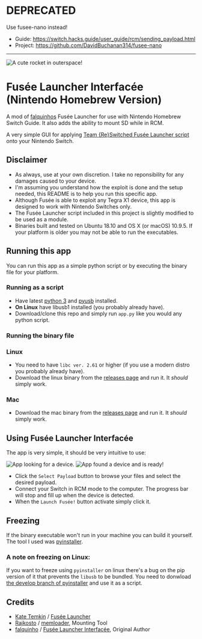 # DEPRECATED

Use fusee-nano instead!

* Guide: https://switch.hacks.guide/user_guide/rcm/sending_payload.html
* Project: https://github.com/DavidBuchanan314/fusee-nano

---

![A cute rocket in outerspace!](icon.png)
# Fusée Launcher Interfacée (Nintendo Homebrew Version)
A mod of [falquinhos](https://github.com/falquinho/fusee-interfacee-tk) Fusée Launcher for use with Nintendo Homebrew Switch Guide. It also adds the ability to mount SD while in RCM.

A very simple GUI for applying [Team {Re}Switched Fusée Launcher script](https://github.com/reswitched/fusee-launcher) onto your Nintendo Switch.


## Disclaimer
* As always, use at your own discretion. I take no reponsibility for any damages caused to your device.
* I'm assuming you understand how the exploit is done and the setup needed, this README is to help you run this specific app.
* Although Fusée is able to exploit any Tegra X1 device, this app is designed to work with Nintendo Switches only.
* The Fusée Launcher script included in this project is slightly modified to be used as a module.
* Binaries built and tested on Ubuntu 18.10 and OS X (or macOS) 10.9.5. If your platform is older you may not be able to run the executables.


## Running this app
You can run this app as a simple python script or by executing the binary file for your platform.

### Running as a script
* Have latest [python 3](https://www.python.org/downloads/) and [pyusb](https://github.com/pyusb/pyusb) installed.
* __On Linux__ have libusb1 installed (you probably already have).
* Download/clone this repo and simply run `app.py` like you would any python script.


### Running the binary file
### Linux
* You need to have `libc ver. 2.61` or higher (if you use a modern distro you probably already have).
* Download the linux binary from the [releases page](https://github.com/nh-server/fusee-interfacee-tk/releases) and run it. It *should* simply work.

### Mac
* Download the mac binary from the [releases page](https://github.com/nh-server/fusee-interfacee-tk/releases) and run it. It *should* simply work.


## Using Fusée Launcher Interfacée
The app is very simple, it should be very intuitive to use:

![App looking for a device.](https://image.ibb.co/n1CEv8/fusee_interfacee_ss0.png) ![App found a device and is ready!](https://image.ibb.co/ep6ra8/fusee_interfacee_ss1.png)
* Click the `Select Payload` button to browse your files and select the desired payload.
* Connect your Switch in RCM mode to the computer. The progress bar will stop and fill up when the device is detected.
* When the `Launch Fusée!` button activate simply click it.


## Freezing
If the binary executable won't run in your machine you can build it yourself. The tool I used was [pyinstaller](https://www.pyinstaller.org/).

### A note on freezing on Linux:
If you want to freeze using `pyinstaller` on linux there's a bug on the pip version of it that prevents the `libusb` to 
be bundled. You need to donwload [the develop branch of pyinstaller](https://github.com/pyinstaller/pyinstaller/tree/develop) and use it as a script. 

## Credits
- [Kate Temkin](https://github.com/ktemkin) / [Fusée Launcher](https://github.com/Cease-and-DeSwitch/fusee-launcher)
- [Rajkosto](https://github.com/rajkosto) / [memloader](https://github.com/rajkosto/memloader), Mounting Tool
- [falquinho](https://github.com/rajkosto) / [Fusée Launcher Interfacée](https://github.com/falquinho/fusee-interfacee-tk), Original Author
